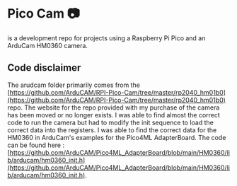 # Pico Cam &#128247;

is a development repo for projects using a Raspberry Pi Pico and an ArduCam HM0360 camera.

## Code disclaimer

The arudcam folder primarily comes from the [https://github.com/ArduCAM/RPI-Pico-Cam/tree/master/rp2040_hm01b0](https://github.com/ArduCAM/RPI-Pico-Cam/tree/master/rp2040_hm01b0) repo. The website for the repo provided with my purchase of the camera has been moved or no longer exists. I was able to find almost the correct code to run the camera but had to modify the init sequence to load the correct data into the registers. I was able to find the correct data for the HM0360 in ArduCam's examples for the Pico4ML AdapterBoard. The code can be found here : [https://github.com/ArduCAM/Pico4ML_AdapterBoard/blob/main/HM0360/lib/arducam/hm0360_init.h](https://github.com/ArduCAM/Pico4ML_AdapterBoard/blob/main/HM0360/lib/arducam/hm0360_init.h).
